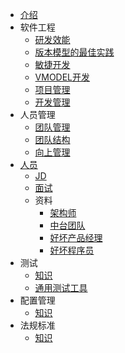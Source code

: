 * [介绍](README.md)
* 软件工程
  * [研发效能](dev/efficiency.md)
  * [版本模型的最佳实践](dev/model.md)
  * [敏捷开发](dev/agile.md)
  * [VMODEL开发](dev/vmodel.md)
  * [项目管理](dev/project.md)
  * [开发管理](dev/mgr.md)
* 人员管理
  * [团队管理](mgr/team.md)
  * [团队结构](mgr/teamstruct.md)
  * [向上管理](mgr/upward.md)
* [人员](hire/SUMMARY.md)
  * [JD](hire/jd.md)
  * [面试](hire/interview.md)
  * 资料
    * [架构师](hire/material/architect.md)
    * [中台团队](hire/material/zt.md)
    * [好坏产品经理](hire/material/pm.md)
    * [好坏程序员](hire/material/se.md)
* 测试
  * [知识](test/SUMMARY.md)
  * [通用测试工具](test/tool.md)
* 配置管理
  * [知识](cm/SUMMARY.md)
* 法规标准
  * [知识](standard/SUMMARY.md)
